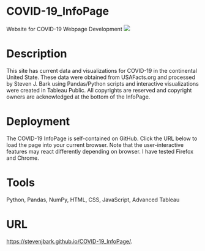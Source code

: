# COVID-19_InfoPage
Website for COVID-19 Webpage Development
![](https://github.com/stevenjbark/COVID-19_InfoPage/tree/master/assets/img/COVID_Page1.PNG?raw=true)

# Description
This site has current data and visualizations for COVID-19 in the continental United State. These data were obtained from USAFacts.org
and processed by Steven J. Bark using Pandas/Python scripts and interactive visualizations were created in Tableau Public. All copyrights 
are reserved and copyright owners are acknowledged at the bottom of the InfoPage.

# Deployment
The COVID-19 InfoPage is self-contained on GitHub. Click the URL below to load the page into your current browser. Note that the user-interactive
features may react differently depending on browser. I have tested Firefox and Chrome. 

# Tools
Python, Pandas, NumPy, HTML, CSS, JavaScript, Advanced Tableau

# URL
https://stevenjbark.github.io/COVID-19_InfoPage/. 
